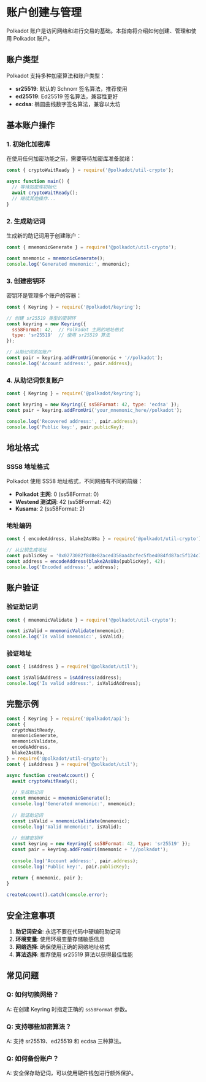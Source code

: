 # 账户创建与管理

Polkadot 账户是访问网络和进行交易的基础。本指南将介绍如何创建、管理和使用 Polkadot 账户。

## 账户类型

Polkadot 支持多种加密算法和账户类型：

- **sr25519**: 默认的 Schnorr 签名算法，推荐使用
- **ed25519**: Ed25519 签名算法，兼容性更好
- **ecdsa**: 椭圆曲线数字签名算法，兼容以太坊

## 基本账户操作

### 1. 初始化加密库

在使用任何加密功能之前，需要等待加密库准备就绪：

```javascript
const { cryptoWaitReady } = require('@polkadot/util-crypto');

async function main() {
  // 等待加密库初始化
  await cryptoWaitReady();
  // 继续其他操作...
}
```

### 2. 生成助记词

生成新的助记词用于创建账户：

```javascript
const { mnemonicGenerate } = require('@polkadot/util-crypto');

const mnemonic = mnemonicGenerate();
console.log('Generated mnemonic:', mnemonic);
```

### 3. 创建密钥环

密钥环是管理多个账户的容器：

```javascript
const { Keyring } = require('@polkadot/keyring');

// 创建 sr25519 类型的密钥环
const keyring = new Keyring({ 
  ss58Format: 42,  // Polkadot 主网的地址格式
  type: 'sr25519'  // 使用 sr25519 算法
});

// 从助记词添加账户
const pair = keyring.addFromUri(mnemonic + '//polkadot');
console.log('Account address:', pair.address);
```

### 4. 从助记词恢复账户

```javascript
const { Keyring } = require('@polkadot/keyring');

const keyring = new Keyring({ ss58Format: 42, type: 'ecdsa' });
const pair = keyring.addFromUri('your_mnemonic_here//polkadot');

console.log('Recovered address:', pair.address);
console.log('Public key:', pair.publicKey);
```

## 地址格式

### SS58 地址格式

Polkadot 使用 SS58 地址格式，不同网络有不同的前缀：

- **Polkadot 主网**: 0 (ss58Format: 0)
- **Westend 测试网**: 42 (ss58Format: 42)
- **Kusama**: 2 (ss58Format: 2)

### 地址编码

```javascript
const { encodeAddress, blake2AsU8a } = require('@polkadot/util-crypto');

// 从公钥生成地址
const publicKey = '0x0273082f8d8e82aced358aa4bcfec5fbe4084fd87ac5f124c7cc326c7044812ebb';
const address = encodeAddress(blake2AsU8a(publicKey), 42);
console.log('Encoded address:', address);
```

## 账户验证

### 验证助记词

```javascript
const { mnemonicValidate } = require('@polkadot/util-crypto');

const isValid = mnemonicValidate(mnemonic);
console.log('Is valid mnemonic:', isValid);
```

### 验证地址

```javascript
const { isAddress } = require('@polkadot/util');

const isValidAddress = isAddress(address);
console.log('Is valid address:', isValidAddress);
```

## 完整示例

```javascript
const { Keyring } = require('@polkadot/api');
const {
  cryptoWaitReady,
  mnemonicGenerate,
  mnemonicValidate,
  encodeAddress,
  blake2AsU8a,
} = require('@polkadot/util-crypto');
const { isAddress } = require('@polkadot/util');

async function createAccount() {
  await cryptoWaitReady();
  
  // 生成助记词
  const mnemonic = mnemonicGenerate();
  console.log('Generated mnemonic:', mnemonic);
  
  // 验证助记词
  const isValid = mnemonicValidate(mnemonic);
  console.log('Valid mnemonic:', isValid);
  
  // 创建密钥环
  const keyring = new Keyring({ ss58Format: 42, type: 'sr25519' });
  const pair = keyring.addFromUri(mnemonic + '//polkadot');
  
  console.log('Account address:', pair.address);
  console.log('Public key:', pair.publicKey);
  
  return { mnemonic, pair };
}

createAccount().catch(console.error);
```

## 安全注意事项

1. **助记词安全**: 永远不要在代码中硬编码助记词
2. **环境变量**: 使用环境变量存储敏感信息
3. **网络选择**: 确保使用正确的网络地址格式
4. **算法选择**: 推荐使用 sr25519 算法以获得最佳性能

## 常见问题

### Q: 如何切换网络？
A: 在创建 Keyring 时指定正确的 `ss58Format` 参数。

### Q: 支持哪些加密算法？
A: 支持 sr25519、ed25519 和 ecdsa 三种算法。

### Q: 如何备份账户？
A: 安全保存助记词，可以使用硬件钱包进行额外保护。
